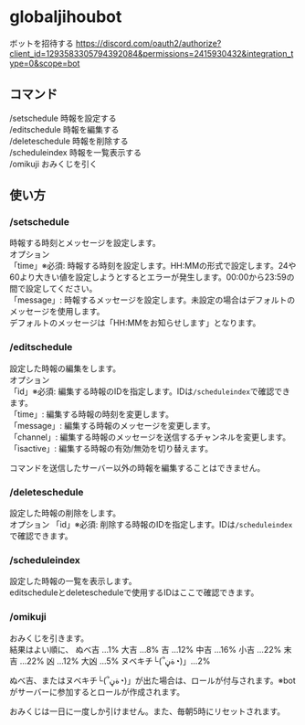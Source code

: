 # globaljihoubot

ボットを招待する
https://discord.com/oauth2/authorize?client_id=1293583305794392084&permissions=2415930432&integration_type=0&scope=bot

## コマンド
/setschedule     時報を設定する  
/editschedule    時報を編集する  
/deleteschedule  時報を削除する  
/scheduleindex   時報を一覧表示する  
/omikuji         おみくじを引く

## 使い方
### /setschedule
時報する時刻とメッセージを設定します。  
オプション  
「time」※必須: 時報する時刻を設定します。HH:MMの形式で設定します。24や60より大きい値を設定しようとするとエラーが発生します。00:00から23:59の間で設定してください。  
「message」: 時報するメッセージを設定します。未設定の場合はデフォルトのメッセージを使用します。  
デフォルトのメッセージは「HH:MMをお知らせします」となります。  

### /editschedule
設定した時報の編集をします。  
オプション  
「id」※必須: 編集する時報のIDを指定します。IDは`/scheduleindex`で確認できます。  
「time」: 編集する時報の時刻を変更します。  
「message」: 編集する時報のメッセージを変更します。  
「channel」: 編集する時報のメッセージを送信するチャンネルを変更します。  
「isactive」: 編集する時報の有効/無効を切り替えます。  

コマンドを送信したサーバー以外の時報を編集することはできません。  

### /deleteschedule
設定した時報の削除をします。  
オプション 「id」※必須: 削除する時報のIDを指定します。IDは`/scheduleindex`で確認できます。  

### /scheduleindex
設定した時報の一覧を表示します。  
editscheduleとdeletescheduleで使用するIDはここで確認できます。  

### /omikuji
おみくじを引きます。  
結果はよい順に、
ぬべ吉 …1%
大吉 …8%
吉 …12%
中吉 …16%
小吉 …22%
末吉 …22%
凶 …12%
大凶 …5%
ヌベキチ└(՞ةڼ◔)」…2%

ぬべ吉、またはヌベキチ└(՞ةڼ◔)」が出た場合は、ロールが付与されます。※botがサーバーに参加するとロールが作成されます。

おみくじは一日に一度しか引けません。また、毎朝5時にリセットされます。



